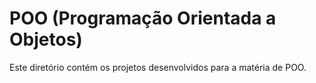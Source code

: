 # POO (Programação Orientada a Objetos)
Este diretório contém os projetos desenvolvidos para a matéria de POO.
